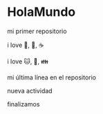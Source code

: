 # HolaMundo

mi primer repositorio

i love 🌭, 🍺, ☕

i love 🐱, 🚗, 👪

mi última línea en el repositorio

nueva actividad

finalizamos 
